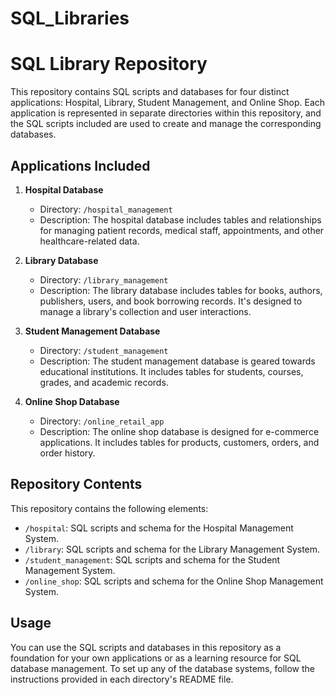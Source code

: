 # SQL_Libraries

# SQL Library Repository

This repository contains SQL scripts and databases for four distinct applications: Hospital, Library, Student Management, and Online Shop. Each application is represented in separate directories within this repository, and the SQL scripts included are used to create and manage the corresponding databases.

## Applications Included

1. **Hospital Database**
   - Directory: `/hospital_management`
   - Description: The hospital database includes tables and relationships for managing patient records, medical staff, appointments, and other healthcare-related data.

2. **Library Database**
   - Directory: `/library_management`
   - Description: The library database includes tables for books, authors, publishers, users, and book borrowing records. It's designed to manage a library's collection and user interactions.

3. **Student Management Database**
   - Directory: `/student_management`
   - Description: The student management database is geared towards educational institutions. It includes tables for students, courses, grades, and academic records.

4. **Online Shop Database**
   - Directory: `/online_retail_app`
   - Description: The online shop database is designed for e-commerce applications. It includes tables for products, customers, orders, and order history.

## Repository Contents

This repository contains the following elements:

- `/hospital`: SQL scripts and schema for the Hospital Management System.
- `/library`: SQL scripts and schema for the Library Management System.
- `/student_management`: SQL scripts and schema for the Student Management System.
- `/online_shop`: SQL scripts and schema for the Online Shop Management System.

## Usage

You can use the SQL scripts and databases in this repository as a foundation for your own applications or as a learning resource for SQL database management. To set up any of the database systems, follow the instructions provided in each directory's README file.
